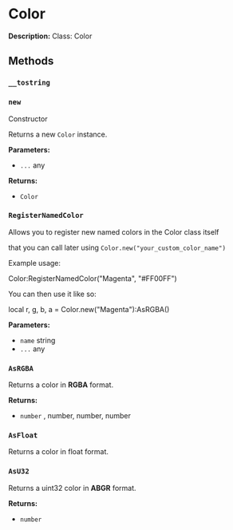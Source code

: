 # Color

**Description:** Class: Color

## Methods

### `__tostring`


### `new`

Constructor

Returns a new `Color` instance.

**Parameters:**
- `...` any

**Returns:**
- `Color` 

### `RegisterNamedColor`

Allows you to register new named colors in the Color class itself

that you can call later using `Color.new("your_custom_color_name")`

Example usage:

Color:RegisterNamedColor("Magenta", "#FF00FF")

You can then use it like so:

local r, g, b, a = Color.new("Magenta"):AsRGBA()

**Parameters:**
- `name` string
- `...` any

### `AsRGBA`

Returns a color in **RGBA** format.


**Returns:**
- `number` , number, number, number

### `AsFloat`

Returns a color in float format.


### `AsU32`

Returns a uint32 color in **ABGR** format.


**Returns:**
- `number` 

